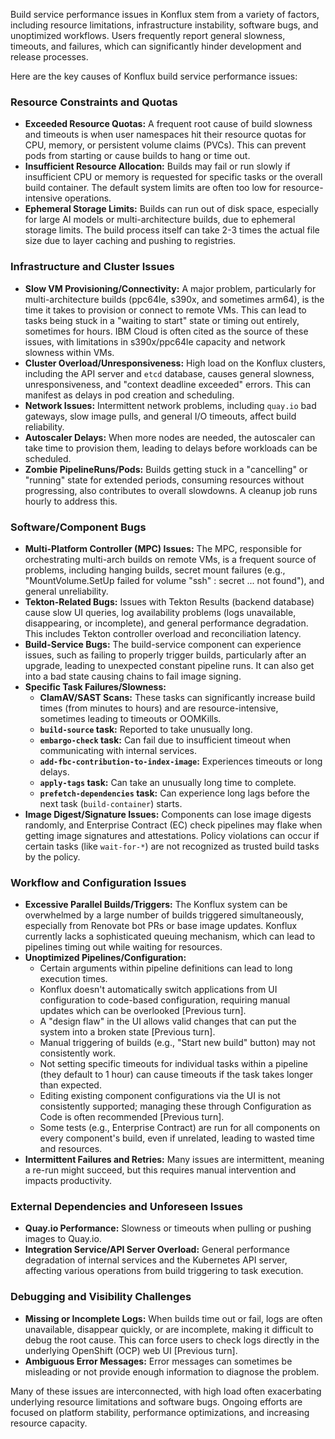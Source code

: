 Build service performance issues in Konflux stem from a variety of factors, including resource limitations, infrastructure instability, software bugs, and unoptimized workflows. Users frequently report general slowness, timeouts, and failures, which can significantly hinder development and release processes.

Here are the key causes of Konflux build service performance issues:

### Resource Constraints and Quotas

*   **Exceeded Resource Quotas:** A frequent root cause of build slowness and timeouts is when user namespaces hit their resource quotas for CPU, memory, or persistent volume claims (PVCs). This can prevent pods from starting or cause builds to hang or time out.
*   **Insufficient Resource Allocation:** Builds may fail or run slowly if insufficient CPU or memory is requested for specific tasks or the overall build container. The default system limits are often too low for resource-intensive operations.
*   **Ephemeral Storage Limits:** Builds can run out of disk space, especially for large AI models or multi-architecture builds, due to ephemeral storage limits. The build process itself can take 2-3 times the actual file size due to layer caching and pushing to registries.

### Infrastructure and Cluster Issues

*   **Slow VM Provisioning/Connectivity:** A major problem, particularly for multi-architecture builds (ppc64le, s390x, and sometimes arm64), is the time it takes to provision or connect to remote VMs. This can lead to tasks being stuck in a "waiting to start" state or timing out entirely, sometimes for hours. IBM Cloud is often cited as the source of these issues, with limitations in s390x/ppc64le capacity and network slowness within VMs.
*   **Cluster Overload/Unresponsiveness:** High load on the Konflux clusters, including the API server and `etcd` database, causes general slowness, unresponsiveness, and "context deadline exceeded" errors. This can manifest as delays in pod creation and scheduling.
*   **Network Issues:** Intermittent network problems, including `quay.io` bad gateways, slow image pulls, and general I/O timeouts, affect build reliability.
*   **Autoscaler Delays:** When more nodes are needed, the autoscaler can take time to provision them, leading to delays before workloads can be scheduled.
*   **Zombie PipelineRuns/Pods:** Builds getting stuck in a "cancelling" or "running" state for extended periods, consuming resources without progressing, also contributes to overall slowdowns. A cleanup job runs hourly to address this.

### Software/Component Bugs

*   **Multi-Platform Controller (MPC) Issues:** The MPC, responsible for orchestrating multi-arch builds on remote VMs, is a frequent source of problems, including hanging builds, secret mount failures (e.g., "MountVolume.SetUp failed for volume "ssh" : secret ... not found"), and general unreliability.
*   **Tekton-Related Bugs:** Issues with Tekton Results (backend database) cause slow UI queries, log availability problems (logs unavailable, disappearing, or incomplete), and general performance degradation. This includes Tekton controller overload and reconciliation latency.
*   **Build-Service Bugs:** The build-service component can experience issues, such as failing to properly trigger builds, particularly after an upgrade, leading to unexpected constant pipeline runs. It can also get into a bad state causing chains to fail image signing.
*   **Specific Task Failures/Slowness:**
    *   **ClamAV/SAST Scans:** These tasks can significantly increase build times (from minutes to hours) and are resource-intensive, sometimes leading to timeouts or OOMKills.
    *   **`build-source` task:** Reported to take unusually long.
    *   **`embargo-check` task:** Can fail due to insufficient timeout when communicating with internal services.
    *   **`add-fbc-contribution-to-index-image`:** Experiences timeouts or long delays.
    *   **`apply-tags` task:** Can take an unusually long time to complete.
    *   **`prefetch-dependencies` task:** Can experience long lags before the next task (`build-container`) starts.
*   **Image Digest/Signature Issues:** Components can lose image digests randomly, and Enterprise Contract (EC) check pipelines may flake when getting image signatures and attestations. Policy violations can occur if certain tasks (like `wait-for-*`) are not recognized as trusted build tasks by the policy.

### Workflow and Configuration Issues

*   **Excessive Parallel Builds/Triggers:** The Konflux system can be overwhelmed by a large number of builds triggered simultaneously, especially from Renovate bot PRs or base image updates. Konflux currently lacks a sophisticated queuing mechanism, which can lead to pipelines timing out while waiting for resources.
*   **Unoptimized Pipelines/Configuration:**
    *   Certain arguments within pipeline definitions can lead to long execution times.
    *   Konflux doesn't automatically switch applications from UI configuration to code-based configuration, requiring manual updates which can be overlooked [Previous turn].
    *   A "design flaw" in the UI allows valid changes that can put the system into a broken state [Previous turn].
    *   Manual triggering of builds (e.g., "Start new build" button) may not consistently work.
    *   Not setting specific timeouts for individual tasks within a pipeline (they default to 1 hour) can cause timeouts if the task takes longer than expected.
    *   Editing existing component configurations via the UI is not consistently supported; managing these through Configuration as Code is often recommended [Previous turn].
    *   Some tests (e.g., Enterprise Contract) are run for all components on every component's build, even if unrelated, leading to wasted time and resources.
*   **Intermittent Failures and Retries:** Many issues are intermittent, meaning a re-run might succeed, but this requires manual intervention and impacts productivity.

### External Dependencies and Unforeseen Issues

*   **Quay.io Performance:** Slowness or timeouts when pulling or pushing images to Quay.io.
*   **Integration Service/API Server Overload:** General performance degradation of internal services and the Kubernetes API server, affecting various operations from build triggering to task execution.

### Debugging and Visibility Challenges

*   **Missing or Incomplete Logs:** When builds time out or fail, logs are often unavailable, disappear quickly, or are incomplete, making it difficult to debug the root cause. This can force users to check logs directly in the underlying OpenShift (OCP) web UI [Previous turn].
*   **Ambiguous Error Messages:** Error messages can sometimes be misleading or not provide enough information to diagnose the problem.

Many of these issues are interconnected, with high load often exacerbating underlying resource limitations and software bugs. Ongoing efforts are focused on platform stability, performance optimizations, and increasing resource capacity.